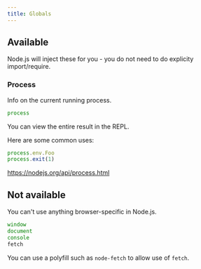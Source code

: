 ```yaml
---
title: Globals
---
```


## Available

Node.js will inject these for you - you do not need to do explicity import/require.

### Process

Info on the current running process.

```javascript
process
```

You can view the entire result in the REPL.

Here are some common uses:

```javascript
process.env.Foo
process.exit(1)
```

https://nodejs.org/api/process.html

## Not available

You can't use anything browser-specific in Node.js.

```javascript
window
document
console
fetch
```

You can use a polyfill such as `node-fetch` to allow use of `fetch`.
